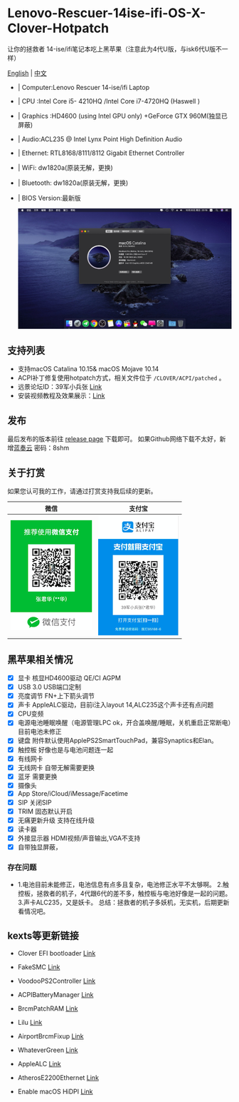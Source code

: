 # Lenovo-Rescuer-14ise-ifi-OS-X-Clover-Hotpatch
让你的拯救者 14-ise/ifi笔记本吃上黑苹果（注意此为4代U版，与isk6代U版不一样）

[English](README-EN.md) | [中文](README.md)

* | Computer:Lenovo Rescuer 14-ise/ifi Laptop
* | CPU :Intel Core i5- 4210HQ /Intel Core i7-4720HQ  (Haswell  )
* | Graphics :HD4600 (using Intel GPU only) +GeForce GTX 960M(独显已屏蔽)
* | Audio:ACL235 @ Intel Lynx Point High Definition Audio
* | Ethernet: RTL8168/8111/8112 Gigabit Ethernet Controller
* | WiFi: dw1820a(原装无解，更换) 
* | Bluetooth: dw1820a(原装无解，更换)          
* | BIOS Version:最新版
 
  ![截图](Screen.jpg)  
## 支持列表

* 支持macOS Catalina 10.15& macOS Mojave 10.14
* ACPI补丁修复使用hotpatch方式，相关文件位于 `/CLOVER/ACPI/patched` 。
* 远景论坛ID：39军小兵张 [Link](http://i.pcbeta.com/space-uid-4472739.html)
* 安装视频教程及效果展示：[Link](https://space.bilibili.com/414418614/video) 

## 发布

最后发布的版本前往 [release page](https://github.com/Z39/Lenovo-Rescuer-14isk-15isk-Haswell-OS-X-Clover-Hotpatch/releases) 下载即可。
如果Github网络下载不太好，新增[蓝奏云](https://www.lanzous.com/b616223)  密码：8shm

## 关于打赏

如果您认可我的工作，请通过打赏支持我后续的更新。

|                                 微信                                           |                         支付宝                                       |
| ---------------------------------------------------------- | ---------------------------------------------------- |
| ![微信打赏](微信打赏.png)                                         | ![支付宝打赏](支付宝打赏.png)                           |

## 黑苹果相关情况
- [x] 显卡 核显HD4600驱动 QE/CI AGPM
- [x]  USB 3.0 USB端口定制 
- [x]  亮度调节 FN+上下箭头调节
- [x]  声卡 AppleALC驱动，目前i注入layout 14,ALC235这个声卡还有点问题
- [x]  CPU变频  
- [x]  电源电池睡眠唤醒（电源管理LPC ok，开合盖唤醒/睡眠，关机重启正常断电）目前电池未修正
- [x]  键盘 附件默认使用ApplePS2SmartTouchPad，兼容Synaptics和Elan。
- [x]  触控板 好像也是与电池问题连一起
- [x] 有线网卡
- [x]  无线网卡 自带无解需要更换
- [x]  蓝牙 需要更换
- [x]  摄像头
- [x]  App Store/iCloud/iMessage/Facetime
- [x]  SIP 关闭SIP
- [x]  TRIM 固态默认开启
- [x]  无痛更新升级 支持在线升级
- [x]  读卡器
- [x] 外接显示器 HDMI视频/声音输出,VGA不支持
- [x]  自带独显屏蔽，

### 存在问题
* 1.电池目前未能修正，电池信息有点多且复杂，电池修正水平不太够啊。 2.触控板，拯救者的机子，4代跟6代的差不多，触控板与电池好像是一起的问题。3.声卡ALC235，又是妖卡。
总结：拯救者的机子多妖机，无实机，后期更新看情况吧。
## kexts等更新链接

- Clover EFI bootloader [Link](https://github.com/Dids/clover-builder/releases)

- FakeSMC [Link](https://bitbucket.org/RehabMan/os-x-fakesmc-kozlek/downloads/)

- VoodooPS2Controller [Link](https://bitbucket.org/RehabMan/os-x-acpi-battery-driver/)

- ACPIBatteryManager [Link](https://bitbucket.org/RehabMan/os-x-acpi-battery-driver/)

- BrcmPatchRAM [Link](https://bitbucket.org/RehabMan/os-x-brcmpatchram/downloads/)

- Lilu [Link](https://github.com/acidanthera/Lilu)

- AirportBrcmFixup [Link](https://github.com/acidanthera/AirportBrcmFixup)

- WhateverGreen [Link](https://github.com/acidanthera/WhateverGreen)

- AppleALC [Link](https://github.com/acidanthera/AppleALC)

- AtherosE2200Ethernet [Link](https://github.com/Mieze/AtherosE2200Ethernet)

- Enable macOS HiDPI [Link](https://github.com/xzhih/one-key-hidpi)



